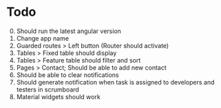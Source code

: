 # Todo

0. Should run the latest angular version
1. Change app name
2. Guarded routes > Left button (Router should activate)
3. Tables > Fixed table should display
4. Tables > Feature table should filter and sort
5. Pages > Contact; Should be able to add new contact
6. Should be able to clear notifications
7. Should generate notification when task is assigned to developers and testers in scrumboard
8. Material widgets should work
